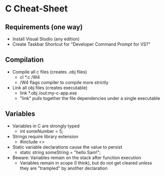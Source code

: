 # C Cheat-Sheet

## Requirements (one way)
- Install Visual Studio (any edition)
- Create Taskbar Shortcut for "Developer Command Prompt for VS?"

## Compilation
- Compile all c files (creates .obj files) 
  - cl *.c /W4
  - /W4 flags compiler to compile more strictly
- Link all obj files (creates executable)
  - link *.obj /out:my-c-app.exe
  - "link" pulls together the file dependencies under a single executable

## Variables
- Variables in C are strongly typed
  - int someNumber = 5;
- Strings require library extension
  - #include <<string>>
- Static variable declarations cause the value to persist
  - static string someString = "hello Sam!";
- Beware: Variables remain on the stack after function execution
  - Variables remain in scope (I think), but do not get cleared unless they are "trampled" by another declaration
